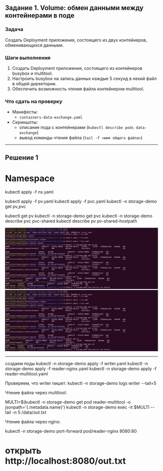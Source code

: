 
## Задание 1. Volume: обмен данными между контейнерами в поде
### Задача

Создать Deployment приложения, состоящего из двух контейнеров, обменивающихся данными.

### Шаги выполнения
1. Создать Deployment приложения, состоящего из контейнеров busybox и multitool.
2. Настроить busybox на запись данных каждые 5 секунд в некий файл в общей директории.
3. Обеспечить возможность чтения файла контейнером multitool.


### Что сдать на проверку
- Манифесты:
  - `containers-data-exchange.yaml`
- Скриншоты:
  - описание пода с контейнерами (`kubectl describe pods data-exchange`)
  - вывод команды чтения файла (`tail -f <имя общего файла>`)

------
## Решение 1 

# Namespace
kubectl apply -f ns.yaml

kubectl apply -f pv.yaml
kubectl apply -f pvc.yaml
kubectl -n storage-demo get pv,pvc

kubectl get pv
kubectl -n storage-demo get pvc
kubectl -n storage-demo describe pvc pvc-shared
kubectl describe pv pv-shared-hostpath


![Рисунок 1](https://github.com/ysatii/kuber-homeworks2.1/blob/main/img/img_1.jpg)
![Рисунок 2](https://github.com/ysatii/kuber-homeworks2.1/blob/main/img/img_1.jpg)

-------------------------------
создаем поды
kubectl -n storage-demo apply -f writer.yaml
kubectl -n storage-demo apply -f reader-nginx.yaml
kubectl -n storage-demo apply -f reader-multitool.yaml


Проверяем, что writer пишет:
kubectl -n storage-demo logs writer --tail=5

Чтение файла через multitool:

MULTI=$(kubectl -n storage-demo get pod reader-multitool -o jsonpath='{.metadata.name}')
kubectl -n storage-demo exec -it $MULTI -- tail -n 5 /data/out.txt

Чтение файла через nginx:

kubectl -n storage-demo port-forward pod/reader-nginx 8080:80
# открыть http://localhost:8080/out.txt